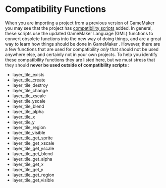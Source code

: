 # Compatibility Functions

When you are importing a project from a previous version of GameMaker
you may see that the project has [compatibility
scripts](Compatibility_Scripts) added. In general, these scripts use
the updated GameMaker Language (GML) functions to convert obsolete
functions into the new way of doing things, and are a great way to learn
how things should be done in GameMaker . However, there are a few
functions that are used for compatibility *only* that should not be used
anywhere else, and certainly not in your own projects. To help you
identify these compatibility functions they are listed here, but we must
stress that they should **never be used outside of compatibility
scripts** :

-    layer_tile_exists
-    layer_tile_create
-    layer_tile_destroy
-    layer_tile_change
-    layer_tile_xscale
-    layer_tile_yscale
-    layer_tile_blend
-    layer_tile_alpha
-    layer_tile_x
-    layer_tile_y
-    layer_tile_region
-    layer_tile_visible
-    layer_tile_get_sprite
-    layer_tile_get_xscale
-    layer_tile_get_yscale
-    layer_tile_get_blend
-    layer_tile_get_alpha
-    layer_tile_get_x
-    layer_tile_get_y
-    layer_tile_get_region
-    layer_tile_get_visible
